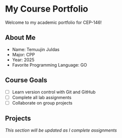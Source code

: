# My Course Portfolio

Welcome to my academic portfolio for CEP-146!

## About Me
- Name: Temuujin Juldas
- Major: CPP
- Year: 2025
- Favorite Programming Language: GO

## Course Goals
- [ ] Learn version control with Git and GitHub
- [ ] Complete all lab assignments
- [ ] Collaborate on group projects

## Projects
*This section will be updated as I complete assignments*
